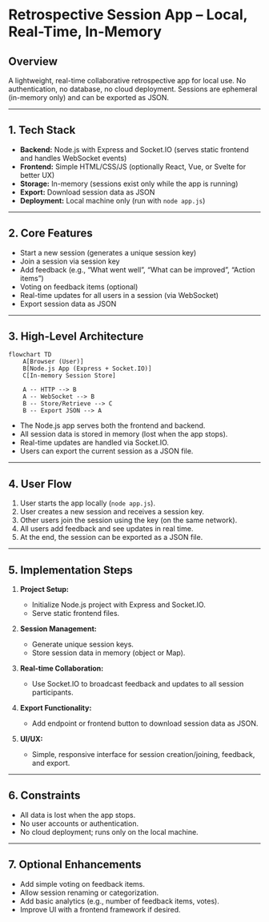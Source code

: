 # Retrospective Session App – Local, Real-Time, In-Memory

## Overview

A lightweight, real-time collaborative retrospective app for local use. No authentication, no database, no cloud deployment. Sessions are ephemeral (in-memory only) and can be exported as JSON.

---

## 1. Tech Stack

- **Backend:** Node.js with Express and Socket.IO (serves static frontend and handles WebSocket events)
- **Frontend:** Simple HTML/CSS/JS (optionally React, Vue, or Svelte for better UX)
- **Storage:** In-memory (sessions exist only while the app is running)
- **Export:** Download session data as JSON
- **Deployment:** Local machine only (run with `node app.js`)

---

## 2. Core Features

- Start a new session (generates a unique session key)
- Join a session via session key
- Add feedback (e.g., “What went well”, “What can be improved”, “Action items”)
- Voting on feedback items (optional)
- Real-time updates for all users in a session (via WebSocket)
- Export session data as JSON

---

## 3. High-Level Architecture

```mermaid
flowchart TD
    A[Browser (User)]
    B[Node.js App (Express + Socket.IO)]
    C[In-memory Session Store]

    A -- HTTP --> B
    A -- WebSocket --> B
    B -- Store/Retrieve --> C
    B -- Export JSON --> A
```

- The Node.js app serves both the frontend and backend.
- All session data is stored in memory (lost when the app stops).
- Real-time updates are handled via Socket.IO.
- Users can export the current session as a JSON file.

---

## 4. User Flow

1. User starts the app locally (`node app.js`).
2. User creates a new session and receives a session key.
3. Other users join the session using the key (on the same network).
4. All users add feedback and see updates in real time.
5. At the end, the session can be exported as a JSON file.

---

## 5. Implementation Steps

1. **Project Setup:**  
   - Initialize Node.js project with Express and Socket.IO.
   - Serve static frontend files.

2. **Session Management:**  
   - Generate unique session keys.
   - Store session data in memory (object or Map).

3. **Real-time Collaboration:**  
   - Use Socket.IO to broadcast feedback and updates to all session participants.

4. **Export Functionality:**  
   - Add endpoint or frontend button to download session data as JSON.

5. **UI/UX:**  
   - Simple, responsive interface for session creation/joining, feedback, and export.

---

## 6. Constraints

- All data is lost when the app stops.
- No user accounts or authentication.
- No cloud deployment; runs only on the local machine.

---

## 7. Optional Enhancements

- Add simple voting on feedback items.
- Allow session renaming or categorization.
- Add basic analytics (e.g., number of feedback items, votes).
- Improve UI with a frontend framework if desired.